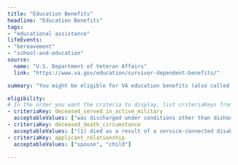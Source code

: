 ```yaml
---
title: "Education Benefits"
headline: "Education Benefits"
tags: 
- "educational assistance"
lifeEvents: 
- "bereavement"
- "school-and-education"
source:
  name: "U.S. Department of Veteran Affairs"
  link: "https://www.va.gov/education/survivor-dependent-benefits/"

summary: "You might be eligible for VA education benefits (also called Chapter 35 benefits) or job training through a GI Bill program."

eligibility:
# In the order you want the criteria to display, list criteriaKeys from the csv here, each followed by a comma-separated list of which values indicate eligibility for that criteria. Wrap individual values in quotes if they have inner commas.
- criteriaKey: deceased_served_in_active_military
  acceptableValues: ["was discharged under conditions other than dishonorable", "died while on active duty"]
- criteriaKey: deceased_death_circumstance
  acceptableValues: ["(1) died as a result of a service-connected disability", "(2) died while receiving or traveling to receive VA care", "(3) died while eligible, pending to receive or receiving VA compensation / pension"]
- criteriaKey: applicant_relationship
  acceptableValues: ["spouse", "child"]

---
```

